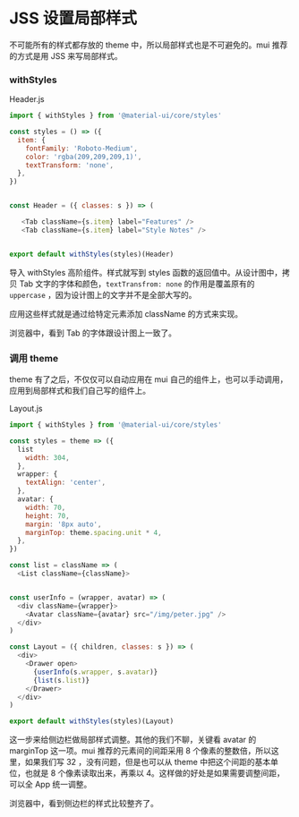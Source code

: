 # JSS 设置局部样式

不可能所有的样式都存放的 theme 中，所以局部样式也是不可避免的。mui 推荐的方式是用 JSS 来写局部样式。

### withStyles

Header.js

```javascript
import { withStyles } from '@material-ui/core/styles'

const styles = () => ({
  item: {
    fontFamily: 'Roboto-Medium',
    color: 'rgba(209,209,209,1)',
    textTransform: 'none',
  },
})


const Header = ({ classes: s }) => (

   <Tab className={s.item} label="Features" />
   <Tab className={s.item} label="Style Notes" />


export default withStyles(styles)(Header)
```

导入 withStyles 高阶组件。样式就写到 styles 函数的返回值中。从设计图中，拷贝 Tab 文字的字体和颜色，`textTransfrom: none` 的作用是覆盖原有的 `uppercase` ，因为设计图上的文字并不是全部大写的。

应用这些样式就是通过给特定元素添加 className 的方式来实现。

浏览器中，看到 Tab 的字体跟设计图上一致了。

### 调用 theme

theme 有了之后，不仅仅可以自动应用在 mui 自己的组件上，也可以手动调用，应用到局部样式和我们自己写的组件上。

Layout.js

```javascript
import { withStyles } from '@material-ui/core/styles'

const styles = theme => ({
  list
    width: 304,
  },
  wrapper: {
    textAlign: 'center',
  },
  avatar: {
    width: 70,
    height: 70,
    margin: '8px auto',
    marginTop: theme.spacing.unit * 4,
  },
})

const list = className => (
  <List className={className}>


const userInfo = (wrapper, avatar) => (
  <div className={wrapper}>
    <Avatar className={avatar} src="/img/peter.jpg" />
  </div>
)

const Layout = ({ children, classes: s }) => (
  <div>
    <Drawer open>
      {userInfo(s.wrapper, s.avatar)}
      {list(s.list)}
    </Drawer>
  </div>
)

export default withStyles(styles)(Layout)
```

这一步来给侧边栏做局部样式调整。其他的我们不聊，关键看 avatar 的 marginTop 这一项。mui 推荐的元素间的间距采用 8 个像素的整数倍，所以这里，如果我们写 32 ，没有问题，但是也可以从 theme 中把这个间距的基本单位，也就是 8 个像素读取出来，再乘以 4。这样做的好处是如果需要调整间距，可以全 App 统一调整。

浏览器中，看到侧边栏的样式比较整齐了。
